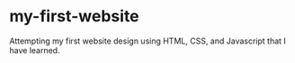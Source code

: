 # my-first-website
Attempting my first website design using HTML, CSS, and Javascript that I have learned.

